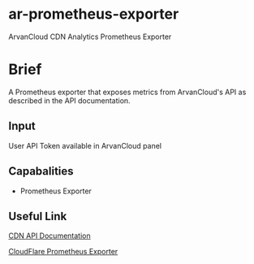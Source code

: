 # ar-prometheus-exporter
ArvanCloud CDN Analytics Prometheus Exporter

# Brief
A Prometheus exporter that exposes metrics from ArvanCloud's API as described in the API documentation.

## Input
User API Token available in ArvanCloud panel

## Capabalities
* Prometheus Exporter

## Useful Link
[CDN API Documentation](https://www.arvancloud.com/docs/api/cdn/4.0)

[CloudFlare Prometheus Exporter](https://github.com/wehkamp/docker-prometheus-cloudflare-exporter)
